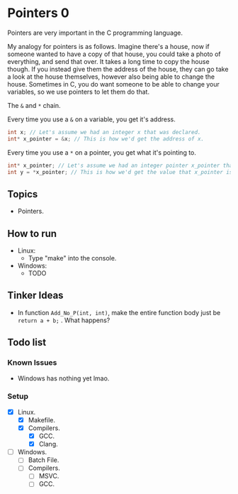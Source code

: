 # Pointers 0

Pointers are very important in the C programming language.

My analogy for pointers is as follows. Imagine there's a house, now if someone wanted to have a copy of that house, you could take a photo of everything, and send that over. It takes a long time to copy the house though. If you instead give them the address of the house, they can go take a look at the house themselves, however also being able to change the house. Sometimes in C, you do want someone to be able to change your variables, so we use pointers to let them do that.

The `&` and `*` chain.

Every time you use a `&` on a variable, you get it's address.

```c
int x; // Let's assume we had an integer x that was declared.
int* x_pointer = &x; // This is how we'd get the address of x.
```

Every time you use a `*` on a pointer, you get what it's pointing to.

```c
int* x_pointer; // Let's assume we had an integer pointer x_pointer that was declared.
int y = *x_pointer; // This is how we'd get the value that x_pointer is pointing to.
```

## Topics

- Pointers.

## How to run

- Linux:
  - Type "make" into the console.
- Windows:
  - TODO

## Tinker Ideas

- In function `Add_No_P(int, int)`, make the entire function body just be `return a + b;` . What happens?

## Todo list

### Known Issues

- Windows has nothing yet lmao.

### Setup

- [X] Linux.
  - [X] Makefile.
  - [X] Compilers.
    - [X] GCC.
    - [X] Clang.

- [ ] Windows.
  - [ ] Batch File.
  - [ ] Compilers.
    - [ ] MSVC.
    - [ ] GCC.
